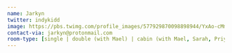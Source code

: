 ```yaml
---
name: Jarkyn
twitter: indykidd
image: https://pbs.twimg.com/profile_images/577929870098898944/YxAo-cMm.png
contact-via: jarkyn@protonmail.com
room-type: [single | double (with Mael) | cabin (with Mael, Sarah, Priya) ]
---
```

